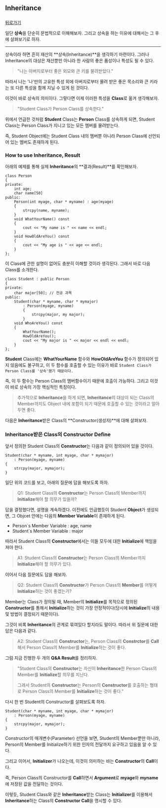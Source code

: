 ## Inheritance

##### 

[뒤로가기](/c++/README.md)

일단 **상속**을 단순히 문법적으로 이해해보자. 그리고 상속을 하는 이유에 대해서는 그 후에 살펴보기로 하자.  

---

상속이라 하면 흔히 재산의 **상속(Inheritance)**을 생각하기 마련이다. 그러나 Inheritance의 대상은 재산뿐만 아니라 한 사람의 좋은 품성이나 특성도 될 수 있다.  

> "나는 아버지로부터 좋은 외모와 큰 키를 물려받았다."   

따라서 나는 '나'만의 고유한 특성 외에 아버지로부터 물려 받은 좋은 목소리와 큰 키라는 또 다른 특성을 함께 지닐 수 있게 된 것이다.  

이것이 바로 상속의 의미이다. 그렇다면 이제 이러한 특성을 **Class**로 옮겨 생각해보자.  

> "Student Class가 Person Class를 상속한다."  

위에서 언급한 것처럼 **Student** Class는 **Person** Class를 상속하게 되면, Student Class는 Person Class가 지니고 있는 모든 멤버를 물려받는다.  

즉, Student Object에는 Student Class 내의 멤버뿐 아니라 Person Class에 선언되어 있는 멤버도 존재하게 된다.  

### How to use Inheritance, Result  

아래의 예제를 통해 실제 **Inheritance**의 **결과(Result)**를 확인해보자.  

```
class Person
{
private:
	int age;
    char name[50]
public:
    Person(int myage, char * myname) : age(myage)
    {
    	strcpy(name, myname);
    }
    void WhatYourName() const
    {
    	cout << "My name is " << name << endl;
    }
    void HowOldAreYou() const
    {
    	cout << "My age is " << age << endl;
    }
};
```

이 Class에 관한 설명이 없어도 충분히 이해할 것이라 생각된다. 그래서 바로 다음 Class를 소개한다.  

```
class Student : public Person
{
private:
	char major[50];	// 전공 과목
public:
	Student(char * myname, char * mymajor)
    	: Person(myage, myname)
        {
        	strcpy(major, my major);
        }
    void WhoAreYou() const
    {
    	WhatYourName();
        HowOldAreYou();
        cout << "My major is " << major << endl << endl;
    }
};
```

**Student** Class에는 **WhatYourName** 함수와 **HowOldAreYou** 함수가 정의되어 있지 않음에도 불구하고, 이 두 함수를 호출할 수 있는 이유가 바로 `Student Class가 Person Class를 '상속'했기 때문이다.`  

즉, 이 두 함수는 Person Class의 멤버함수이기 때문에 호출이 가능하다. 그리고 이것이 바로 상속의 가장 핵심적인 특징이다.  

> 추가적으로 **Inheritance**을 하게 되면, **Inheritance**의 대상이 되는 Class의 Member까지도 Object 내에 포함이 되기 때문에 호출할 수 있는 것이라고 알아두면 좋다.

다음은  **Inheritance**받은 Class의 **Constructor(생성자)**에 대해 살펴보자.  

### Inheritance받은 Class의 Constructor Define  

앞서 정의한 Student Class의 **Constructor**는 다음과 같이 정의되어 있을 것이다.  

```
Student(char * myname, int myage, char * mymajor)
	: Person(myage, myname)
{
    strcpy(major, mymajor);
}
```

일단 위의 코드를 보고, 아래의 질문에 답을 해보도록 하자.  

> Q1: Student Class의 **Constructor**는 Person Class의 Member까지 **Initialize**해야 할 의무가 있을까?  

답을 결정했다면, 설명을 계속하겠다. 이전에도 언급했듯이 Student **Object**가 생성되면, 그 Objcet 안에는 다음의 **Member Variable**이 존재하게 된다.  

* Person`s Member Variable : age, name  
* Student`s Member Variable : major  

따라서 Student Class의 **Constructor**에서는 이들 모두에 대한 **Initialize**에 책임을 져야 한다.  

> A1: Student Class의 **Constructor**는 Person Class의 Member까지 **Initialize**해야 할 의무가 있다.  

이어서 다음 질문에도 답을 해보자.  

> Q2: Student Class의 **Constructor**가 Person Class의 **Member**를 어떻게 **Initialize**하는 것이 좋겠는가?  

Member는 Class가 정의될 때, Member의 **Initialize**를 목적으로 정의된 **Constructor**를 통해서 **Initialize**하는 것이 가장 안정적이다(당시에 **Initialize**의 내용 및 방법이 결정되기 때문이다).  

그것이 비록 **Inheritance**의 관계로 묶여있다 할지라도 말이다. 따라서 위 질문에 대한 답은 다음과 같다.  

> A2: Student Class의 **Constructor**는, Person Class의 **Constrctor**를 **Call**해서 Person Class의 Member를 **Initialize**하는 것이 좋다.  

그럼 지금 진행한 두 개의 **Q&A Result**를 정리하자.  

> "Student Class의 **Constructor**는 자신이 **Inheritance**한 Person Class의 Member를 **Initialize**할 의무를 지닌다.  
>
> 그래서 Student의 **Constructor**는 Person의 **Constructor**를 호출하는 형태로 Person Class의 Member를 **Initialize**하는 것이 좋다."  

다시 한 번 Student의 Constructor를 살펴보도록 하자.  

```
Student(char * myname, int myage, char * mymajor)
	: Person(myage, myname)
{
    strcpy(major, mymajor);
}
```

Constructor의 매개변수(Parameter) 선언을 보면, Student의 Member뿐만 아니라, Person의 Member를 Initialize하기 위한 인자의 전달까지 요구하고 있음을 알 수 있다.  

그리고 이어서, **Initializer**가 나오는데, 이것이 의미하는 바는 **Constructor**의 **Call**이다.  

즉, Person Class의 Constructor를 **Call**하면서 **Argument**로 **myage**와 **myname**에 저장된 값을 전달하는 것이다.  

이렇듯, Student Class와 같은 **Inheritance**받는 Class는 **Initializer**를 이용해서 **Inheritance**하는 Class의 **Constructor Call**을 명시할 수 있다.  
